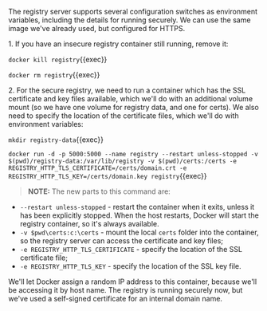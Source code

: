 The registry server supports several configuration switches as environment variables, including the details for running securely. We can use the same image we've already used, but configured for HTTPS. 

1\. If you have an insecure registry container still running, remove it:

`docker kill registry`{{exec}}

`docker rm registry`{{exec}}


2\. For the secure registry, we need to run a container which has the SSL certificate and key files available, which we'll do with an additional volume mount (so we have one volume for registry data, and one for certs). We also need to specify the location of the certificate files, which we'll do with environment variables:

`mkdir registry-data`{{exec}}

`docker run -d -p 5000:5000 --name registry --restart unless-stopped -v $(pwd)/registry-data:/var/lib/registry -v $(pwd)/certs:/certs -e REGISTRY_HTTP_TLS_CERTIFICATE=/certs/domain.crt -e REGISTRY_HTTP_TLS_KEY=/certs/domain.key registry`{{exec}}

> **NOTE:** The new parts to this command are:
- `--restart unless-stopped` - restart the container when it exits, unless it has been explicitly stopped. When the host restarts, Docker will start the registry container, so it's always available.
- `-v $pwd\certs:c:\certs` - mount the local `certs` folder into the container, so the registry server can access the certificate and key files;
- `-e REGISTRY_HTTP_TLS_CERTIFICATE` - specify the location of the SSL certificate file;
- `-e REGISTRY_HTTP_TLS_KEY` - specify the location of the SSL key file.

We'll let Docker assign a random IP address to this container, because we'll be accessing it by host name. The registry is running securely now, but we've used a self-signed certificate for an internal domain name.